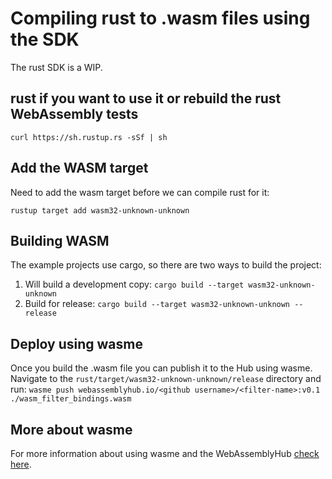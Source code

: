 # Compiling rust to .wasm files using the SDK

The rust SDK is a WIP.

## rust if you want to use it or rebuild the rust WebAssembly tests

`curl https://sh.rustup.rs -sSf | sh`

## Add the WASM target
Need to add the wasm target before we can compile rust for it:

`rustup target add wasm32-unknown-unknown`

## Building WASM
The example projects use cargo, so there are two ways to build the project:

1. Will build a development copy:
    `cargo build --target wasm32-unknown-unknown`
2. Build for release:
    `cargo build --target wasm32-unknown-unknown --release`

## Deploy using wasme
Once you build the .wasm file you can publish it to the Hub using wasme. Navigate to the `rust/target/wasm32-unknown-unknown/release` directory and run:
`wasme push webassemblyhub.io/<github username>/<filter-name>:v0.1 ./wasm_filter_bindings.wasm`

## More about wasme
For more information about using wasme and the WebAssemblyHub [check here](https://docs.solo.io/web-assembly-hub/latest/tutorial_code/getting_started_1/).

